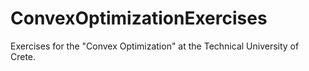 # ConvexOptimizationExercises

Exercises for the "Convex Optimization" at the Technical University of Crete.
